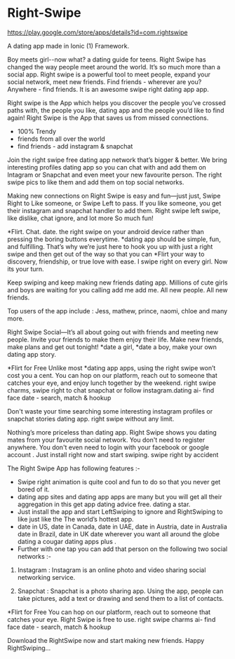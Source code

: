 # Right-Swipe
https://play.google.com/store/apps/details?id=com.rightswipe

A dating app made in Ionic (1) Framework.


Boy meets girl--now what? a dating guide for teens. Right Swipe has changed the way people meet around the world. It’s so much more than a social app. Right swipe is a powerful tool to meet people, expand your social network, meet new friends. Find friends - wherever are you? Anywhere - find friends. It is an awesome swipe right dating app app.

Right swipe is the App which helps you discover the people you’ve crossed paths with, the people you like, dating app and the people you’d like to find again! Right Swipe is the App that saves us from missed connections.
- 100% Trendy 
- friends from all over the world 
- find friends - add instagram & snapchat

Join the right swipe free dating app network that’s bigger & better. We bring interesting profiles dating app so you can chat with and add them on Intagram or Snapchat and even meet your new favourite person. The right swipe pics to like them and add them on top social networks.

Making new connections on Right Swipe is easy and fun—just just, Swipe Right to Like someone, or Swipe Left to pass. If you like someone, you get their instagram and snapchat handler to add them. Right swipe left swipe, like dislike, chat ignore, and lot more
So much fun!

*Flirt. Chat. date.
the right swipe on your android device rather than pressing the boring buttons everytime.
*dating app should be simple, fun, and fulfilling. That’s why we’re just here to hook you up with just a right swipe and then get out of the way so that you can *Flirt your way to discovery, friendship, or true love with ease. I swipe right on every girl. Now its your turn.

Keep swiping and keep making new friends dating app. Millions of cute girls and boys are waiting for you calling add me add me. All new people. All new friends. 

Top users of the app include : Jess, mathew, prince, naomi, chloe and many more.

Right Swipe Social—It’s all about going out with friends and meeting new people. Invite your friends to make them enjoy their life. Make new friends, make plans and get out tonight! *date a girl, *date a boy, make your own dating app story.


*Flirt for Free 
Unlike most *dating app apps, using the right swipe won’t cost you a cent. You can hop on our platform, reach out to someone that catches your eye, and enjoy lunch together by the weekend. right swipe charms, swipe right to chat snapchat or follow instagram.dating ai- find face date - search, match & hookup

Don't waste your time searching some interesting instagram profiles or snapchat stories dating app. right swipe without any limit.

Nothing’s more priceless than dating app. Right Swipe shows you dating mates from your favourite social network. You don't need to register anywhere. You don't even need to login with your facebook or google account . Just install right now and start swiping.
swipe right by accident

The Right Swipe App has following features :-
- Swipe right animation is quite cool and fun to do so that you never get bored of it.
- dating app sites and dating app apps are many but you will get all their aggregation in this get app dating advice free. dating a star.
- Just install the app and start LeftSwiping to ignore and RightSwiping to like just like the The world’s hottest app.
- date in US, date in Canada, date in UAE, date in Austria, date in Australia date in Brazil, date in UK date wherever you want all around the globe dating a cougar dating apps plus .
- Further with one tap you can add that person on the following two social networks :-
1) Instagram : Instagram is an online photo and video sharing social networking service. 

2) Snapchat : Snapchat is a photo sharing app. Using the app, people can take pictures, add a text or drawing and send them to a list of contacts. 

*Flirt for Free 
You can hop on our platform, reach out to someone that catches your eye. Right Swipe is free to use. right swipe charms ai- find face date - search, match & hookup

Download the RightSwipe now and start making new friends. Happy RightSwiping...